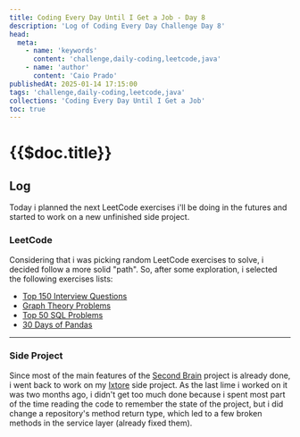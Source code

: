```yaml
---
title: Coding Every Day Until I Get a Job - Day 8
description: 'Log of Coding Every Day Challenge Day 8'
head:
  meta:
    - name: 'keywords'
      content: 'challenge,daily-coding,leetcode,java'
    - name: 'author'
      content: 'Caio Prado'
publishedAt: 2025-01-14 17:15:00
tags: 'challenge,daily-coding,leetcode,java'
collections: 'Coding Every Day Until I Get a Job'
toc: true
---
```


# {{$doc.title}}

## Log
Today i planned the next LeetCode exercises i'll be doing in the futures and started to work on a new unfinished side project.

### LeetCode 
Considering that i was picking random LeetCode exercises to solve, i decided follow a more solid "path". So, after some exploration, i selected the following exercises lists:
- [Top 150 Interview Questions](https://leetcode.com/studyplan/top-interview-150/)
- [Graph Theory Problems](https://leetcode.com/studyplan/graph-theory/)
- [Top 50 SQL Problems](https://leetcode.com/studyplan/top-sql-50/)
- [30 Days of Pandas](https://leetcode.com/studyplan/30-days-of-pandas/)

-------
### Side Project
Since most of the main features of the [Second Brain](https://github.com/caioopr/second_brain) project is already done, i went back to work on my [Ixtore](https://github.com/caioopr/ixtore) side project. As the last lime i worked on it was two months ago, i didn't get too much done because i spent most part of the time reading the code to remember the state of the project, but i did change a repository's method return type, which led to a few broken methods in the service layer (already fixed them).  


